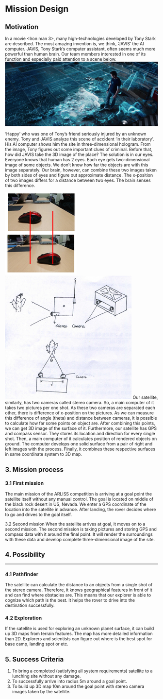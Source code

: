# Mission Design

## Motivation 
 In a movie <Iron man 3>, many high-technologies developed by Tony Stark are described. The most amazing invention is, we think, ‘JAVIS’ the AI computer. JAVIS, Tony Stark’s computer assistant, often seems much more powerful than human brain. Our team members interested in one of its function and especially paid attention to a scene below.
 ![](arl1501.png)
 
 ‘Happy’ who was one of Tony’s friend seriously injured by an unknown enemy. Tony and JAVIS analyze this scene of accident ‘in their laboratory’. His AI computer shows him the site in three-dimensional hologram. From the image, Tony figures out some important clues of criminal.  Before that, how did JAVIS take the 3D image of the place?
 The solution is in our eyes. Everyone knows that human has 2 eyes. Each eye gets two-dimensional image of some objects. We don’t know how far the objects are with this image separately. Our brain, however, can combine these two images taken by both sides of eyes and figure out approximate distance. The x-position of two images differs for a distance between two eyes. The brain senses this difference. 

![](arl1504.png)  ![](arl1503.png)
 Our satellite, similarly, has two cameras called stereo camera. So, a main computer of it takes two pictures per one shot. As these two cameras are separated each other, there is difference of x-position on the pictures. As we can measure this difference of angle (theta) and distance between cameras, it is possible to calculate how far some points on object are. After combining this points, we can get 3D image of the surface of it.
 Furthermore, our satellite has GPS and compass sensor. They stores its location and direction for every single shot. Then, a main computer of it calculates position of rendered objects on ground. The computer develops one solid surface from a pair of right and left images with the process. Finally, it combines these respective surfaces in same coordinate system to 3D map.  

## 3. Mission process
### 3.1 First mission
The main mission of the ARLISS competition is arriving at a goal point the satellite itself without any manual control. The goal is located on middle of the black rock desert in US, Nevada. We enter a GPS coordinate of the location into the satellite in advance. After landing, the rover decides where to go and drives to the goal itself.

3.2 Second mission
 When the satellite arrives at goal, it moves on to a second mission. The second mission is taking pictures and storing GPS and compass data with it around the final point. It will render the surroundings with these data and develop complete three-dimensional image of the site.

## 4. Possibility
---
### 4.1 Pathfinder
The satellite can calculate the distance to an objects from a single shot of the stereo camera. Therefore, it knows geographical features in front of it and can find where obstacles are. This means that our explorer is able to cognize which path is the best. It helps the rover to drive into the destination successfully.

### 4.2 Exploration
If the satellite is used for exploring an unknown planet surface, it can build up 3D maps from terrain features. The map has more detailed information than 2D. Explorers and scientists can figure out where is the best spot for base camp, landing spot or etc.

## 5. Success Criteria
1.  To bring a completed (satisfying all system requirements) satellite to a lunching site without any damage.
2. To successfully arrive into radius 5m around a goal point.
3. To build up 3D map 10m around the goal point with stereo camera images taken by the satellite. 
